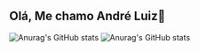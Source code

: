 ## Olá, Me chamo André Luiz👋

![Anurag's GitHub stats](https://github-readme-stats.vercel.app/api?username=dr4e&hide=contribs,prs)
![Anurag's GitHub stats](https://github-readme-stats.vercel.app/api?username=dr4e&show_icons=true&theme=radical)
<!--
**dr4e/dr4e** is a ✨ _special_ ✨ repository because its `README.md` (this file) appears on your GitHub profile.

Here are some ideas to get you started:

- 🔭 I’m currently working on ...
- 🌱 I’m currently learning ...
- 👯 I’m looking to collaborate on ...
- 🤔 I’m looking for help with ...
- 💬 Ask me about ...
- 📫 How to reach me: ...
- 😄 Pronouns: ...
- ⚡ Fun fact: ...
-->

